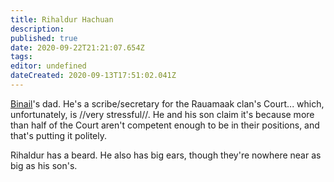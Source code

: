 ```yaml
---
title: Rihaldur Hachuan
description: 
published: true
date: 2020-09-22T21:21:07.654Z
tags: 
editor: undefined
dateCreated: 2020-09-13T17:51:02.041Z
---
```


[Binail](/Binail "wikilink")'s dad. He's a scribe/secretary for the Rauamaak clan's Court... which, unfortunately, is //very stressful//. He and his son claim it's because more than half of the Court aren't competent enough to be in their positions, and that's putting it politely.

Rihaldur has a beard. He also has big ears, though they're nowhere near as big as his son's.